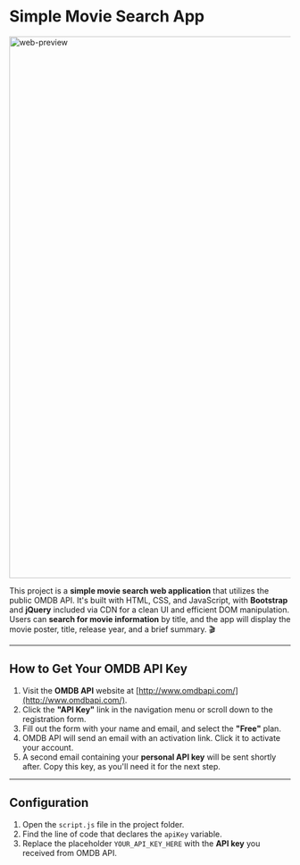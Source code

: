 # Simple Movie Search App

<img width="1536" height="971" alt="web-preview" src="https://github.com/user-attachments/assets/27064feb-90a6-4046-a24b-5116dc4283e4" />

This project is a **simple movie search web application** that utilizes the public OMDB API. It's built with HTML, CSS, and JavaScript, with **Bootstrap** and **jQuery** included via CDN for a clean UI and efficient DOM manipulation. Users can **search for movie information** by title, and the app will display the movie poster, title, release year, and a brief summary. 🎬

---

## How to Get Your OMDB API Key

1.  Visit the **OMDB API** website at [http://www.omdbapi.com/](http://www.omdbapi.com/).
2.  Click the **"API Key"** link in the navigation menu or scroll down to the registration form.
3.  Fill out the form with your name and email, and select the **"Free"** plan.
4.  OMDB API will send an email with an activation link. Click it to activate your account.
5.  A second email containing your **personal API key** will be sent shortly after. Copy this key, as you'll need it for the next step.

---

## Configuration

1.  Open the `script.js` file in the project folder.
2.  Find the line of code that declares the `apiKey` variable.
3.  Replace the placeholder `YOUR_API_KEY_HERE` with the **API key** you received from OMDB API.
